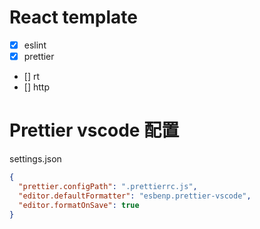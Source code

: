 # React template

- [x] eslint
- [x] prettier
- [] rt
- [] http

# Prettier vscode 配置

settings.json

```json
{
  "prettier.configPath": ".prettierrc.js",
  "editor.defaultFormatter": "esbenp.prettier-vscode",
  "editor.formatOnSave": true
}
```